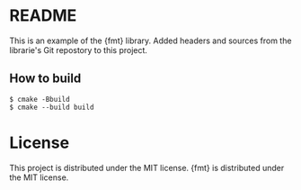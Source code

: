 # README

This is an example of the {fmt} library. Added headers and sources from the 
librarie's Git repostory to this project.

## How to build

```
$ cmake -Bbuild
$ cmake --build build
```

# License

This project is distributed under the MIT license.
{fmt} is distributed under the MIT license.

